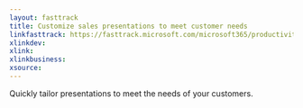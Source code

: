 ```yaml
---
layout: fasttrack
title: Customize sales presentations to meet customer needs
linkfasttrack: https://fasttrack.microsoft.com/microsoft365/productivitylibrary/Customize-sales-presentations-to-meet-customer-needs 
xlinkdev: 
xlink: 
xlinkbusiness: 
xsource: 
---
```

Quickly tailor presentations to meet the needs of your customers.